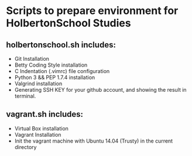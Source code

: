 # Scripts to prepare environment for HolbertonSchool Studies

## holbertonschool.sh includes:
- Git Installation
- Betty Coding Style installation
- C Indentation (.vimrc) file configuration
- Python 3 && PEP 1.7.4 installation 
- Valgrind installation
- Generating SSH KEY for your github account, and showing the result in terminal.

## vagrant.sh includes:
- Virtual Box installation
- Vagrant Installation 
- Init the vagrant machine with Ubuntu 14.04 (Trusty)  in the current directory

